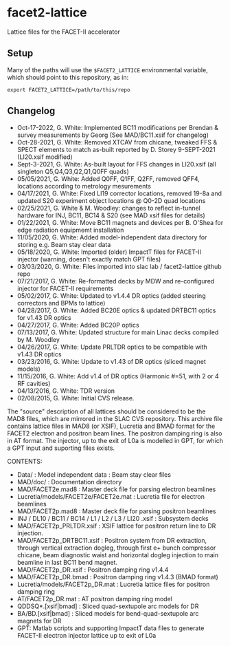 # facet2-lattice
Lattice files for the FACET-II accelerator

## Setup 

Many of the paths will use the `$FACET2_LATTICE` environmental variable, which should point to this repository, as in:

`export FACET2_LATTICE=/path/to/this/repo`




## Changelog 
* Oct-17-2022, G. White: Implemented BC11 modifications per Brendan & survey measurements by Georg (See MAD/BC11.xsif for changelog)
* Oct-28-2021, G. White: Removed XTCAV from chicane, tweaked FFS & SPECT elements to match as-built reported by D. Storey 9-SEPT-2021 (LI20.xsif modified)
* Sept-3-2021, G. White: As-built layout for FFS changes in LI20.xsif (all singleton Q5,Q4,Q3,Q2,Q1,Q0FF quads)
* 05/05/2021, G. White: Added Q0FF, Q1FF, Q2FF, removed QFF4, locations according to metrology mesurements
* 04/17/2021, G. White: Fixed LI19 corrector locations, removed 19-8a and updated S20 experiment object locations @ Q0-2D quad locations
* 02/25/2021, G. White & M. Woodley: changes to reflect in-tunnel hardware for INJ, BC11, BC14 & S20 (see MAD xsif files for details)
* 01/22/2021, G. White: Move BC11 magnets and devices per B. O'Shea for edge radiation equipmemt installation
* 11/05/2020, G. White: Added model-independent data directory for storing e.g. Beam stay clear data
* 05/18/2020, G. White: Imported (older) ImpactT files for FACET-II injector (warning, doesn't exactly match GPT files)
* 03/03/2020, G. White: Files imported into slac lab / facet2-lattice github repo
* 07/21/2017, G. White: Re-formatted decks by MDW and re-configured injector for FACET-II requirements
* 05/02/2017, G. White: Updated to v1.4.4 DR optics (added steering correctors and BPMs to lattice)
* 04/28/2017, G. White: Added BC20E optics & updated DRTBC11 optics for v1.43 DR optics
* 04/27/2017, G. White: Added BC20P optics
* 07/13/2017, G. White: Updated structure for main Linac decks compiled by M. Woodley
* 04/26/2017, G. White: Update PRLTDR optics to be compatible with v1.43 DR optics
* 03/23/2016, G. White: Update to v1.43 of DR optics (sliced magnet models)
* 11/15/2016, G. White: Add v1.4 of DR optics (Harmonic #=51, with 2 or 4 RF cavities)
* 04/13/2016, G. White: TDR version
* 02/08/2015, G. White: Initial CVS release.

The "source" description of all lattices should be considered to be the MAD8 files, which are mirrored in the SLAC CVS repository.
This archive file contains lattice files in MAD8 (or XSIF), Lucretia and BMAD format for the FACET2 electron and positron beam lines.
The positron damping ring is also in AT format.
The injector, up to the exit of L0a is modelled in GPT, for which a GPT input and suporting files exists.

CONTENTS:
* Data/ : Model independent data : Beam stay clear files
* MAD/doc/ : Documentation directory
* MAD/FACET2e.mad8 : Master deck file for parsing electron beamlines
* Lucretia/models/FACET2e/FACET2e.mat : Lucretia file for electron beamlines
* MAD/FACET2p.mad8 : Master deck file for parsing positron beamlines
*   INJ / DL10 / BC11 / BC14 / L1 / L2 / L3 / LI20 .xsif : Subsystem decks
* MAD/FACET2p_PRLTDR.xsif : XSIF lattice for positron return line to DR injection.
* MAD/FACET2p_DRTBC11.xsif : Positron system from DR extraction, through vertical extraction
                        dogleg, through first e+ bunch compressor chicane, beam diagnostic
                        waist and horizontal dogleg injection to main beamline in last
                        BC11 bend magnet.
* MAD/FACET2p_DR.xsif : Positron damping ring v1.4.4
* MAD/FACET2p_DR.bmad : Positron damping ring v1.4.3 (BMAD format)
* Lucretia/models/FACET2p_DR.mat : Lucretia lattice files for positron damping ring
* AT/FACET2p_DR.mat : AT positron damping ring model
* QDDSQ*.[xsif|bmad] : Sliced quad-sextupole arc models for DR
* BA/BD.[xsif|bmad] : Sliced models for bend-quad-sextupole arc magnets for DR
* GPT: Matlab scripts and supporting ImpactT data files to generate FACET-II electron injector lattice up to exit of L0a
